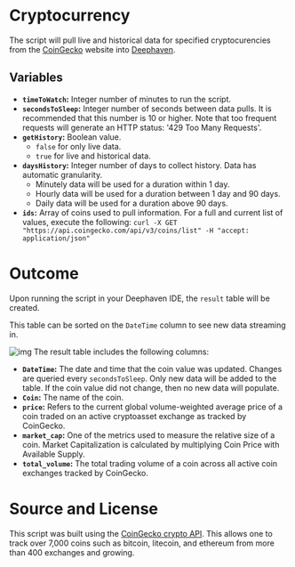 # Cryptocurrency

The script will pull live and historical data for specified cryptocurencies from the [CoinGecko](https://www.coingecko.com/) website into [Deephaven](https://github.com/deephaven/deephaven-core).

## Variables
- **`timeToWatch`:** Integer number of minutes to run the script.
- **`secondsToSleep`:** Integer number of seconds between data pulls.  It is recommended that this number is 10 or higher. Note that too frequent requests will generate an HTTP status: '429 Too Many Requests'. 
- **`getHistory`:** Boolean value.
   -  `false` for only live data.
   -  `true` for live and historical data.
- **`daysHistory`:** Integer number of days to collect history. Data has automatic granularity. 
   - Minutely data will be used for a duration within 1 day.
   - Hourly data will be used for a duration between 1 day and 90 days.
   - Daily data will be used for a duration above 90 days.
- **`ids`:** Array of coins used to pull information. For a full and current list of values, execute the following: `curl -X GET "https://api.coingecko.com/api/v3/coins/list" -H "accept: application/json"`


# Outcome

Upon running the script in your Deephaven IDE, the `result` table will be created.  

This table can be sorted on the `DateTime` column to see new data streaming in.

![img](./crypto1.png)
The result table includes the following columns:
- **`DateTime`:** The date and time that the coin value was updated.  Changes are queried every `secondsToSleep`.  Only new data will be added to the table.  If the coin value did not change, then no new data will populate. 
- **`Coin`:** The name of the coin. 
- **`price`:** Refers to the current global volume-weighted average price of a coin traded on an active cryptoasset exchange as tracked by CoinGecko.
- **`market_cap`:** One of the metrics used to measure the relative size of a coin. Market Capitalization is calculated by multiplying Coin Price with Available Supply.
- **`total_volume`:** The total trading volume of a coin across all active coin exchanges tracked by CoinGecko.


# Source and License

This script was built using the [CoinGecko crypto API](https://www.coingecko.com/).  This allows one to track over 7,000 coins such as bitcoin, litecoin, and ethereum from more than 400 exchanges and growing.
